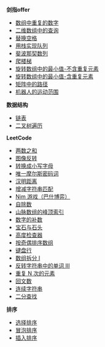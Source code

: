 **剑指offer**

- [数组中重复的数字](src/offer/FindRepeatNum.java)
- [二维数组中的查询](src/offer/FindNumberIn2DArray.java)
- [替换空格](src/offer/ReplaceSpace.java)
- [用栈实现队列](src/offer/MyQueue.java)
- [斐波那契数列](src/offer/Fib.java)
- [爬楼梯](src/offer/NumWays.java)
- [旋转数组中的最小值-不含重复元素](src/FindMin.java)
- [旋转数组中的最小值-含重复元素](src/offer/MinArray.java)
- [矩阵中的路径](src/offer/MatrixRoad.java)
- [机器人的运动范围](src/offer/MovingCount.java)

**数据结构**

- [链表](src/datastructure/MyLinkedList.java)
- [二叉树遍历](src/datastructure/BinaryTreeTraversal.java)

**LeetCode**

- [两数之和](src/TwoSum.java)
- [图像反转](src/FlipAndInvertImage.java)
- [转换成小写字母](src/ToLowerCase.java)
- [唯一摩尔斯密码词](src/UniqueMorseRepresentations.java)
- [汉明距离](src/HammingDistance.java)
- [增减字符串匹配](src/DiStringMatch.java)
- [Nim 游戏（巴什博弈）](src/CanWinNim.java)
- [自除数](src/SelfDividingNumbers.java)
- [山脉数组的峰顶索引](src/PeakIndexInMountainArray.java)
- [数字的补数](src/FindComplement.java)
- [宝石与石头](src/NumJewelsInStones.java)
- [高度检查器](src/HeightChecker.java)
- [按奇偶排序数组](src/SortArrayByParity.java)
- [键盘行](src/FindWords.java)
- [数组拆分 I](src/ArrayPairSum.java)
- [反转字符串中的单词 III](/src/ReverseWords.java)
- [重复 N 次的元素](src/RepeatedNTimes.java)
- [回文数](src/IsPalindrome.java)
- [连续字符串](src/MaxPower.java)
- [二分查找](src/BinarySearch.java)

**排序**

- [选择排序](src/sort/SelectSort.java)
- [冒泡排序](src/sort/BubbleSort.java)
- [插入排序](src/sort/InsertionSort.java)